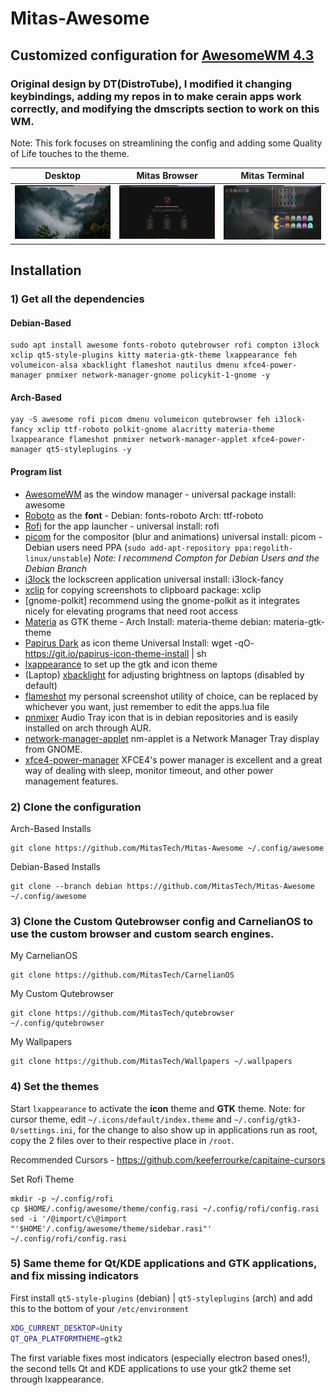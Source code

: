 # Mitas-Awesome

## Customized configuration for [AwesomeWM 4.3](https://awesomewm.org/)
### Original design by DT(DistroTube), I modified it changing keybindings, adding my repos in to make cerain apps work correctly, and modifying the dmscripts section to work on this WM. 

Note: This fork focuses on streamlining the config and adding some Quality of Life touches to the theme.


|     Desktop   | Mitas Browser | Mitas Terminal|
|:-------------:|:-------------:|:-------------:|
|![](./themes//1.png)|![](./themes/Awesome-Mitas_Browser.png)|![](./themes/Awesome-Mitas_Terminal.png)

## Installation

### 1) Get all the dependencies

#### Debian-Based

```
sudo apt install awesome fonts-roboto qutebrowser rofi compton i3lock xclip qt5-style-plugins kitty materia-gtk-theme lxappearance feh volumeicon-alsa xbacklight flameshot nautilus dmenu xfce4-power-manager pnmixer network-manager-gnome policykit-1-gnome -y
```

#### Arch-Based

```
yay -S awesome rofi picom dmenu volumeicon qutebrowser feh i3lock-fancy xclip ttf-roboto polkit-gnome alacritty materia-theme lxappearance flameshot pnmixer network-manager-applet xfce4-power-manager qt5-styleplugins -y
```

#### Program list

- [AwesomeWM](https://awesomewm.org/) as the window manager - universal package install: awesome
- [Roboto](https://fonts.google.com/specimen/Roboto) as the **font** - Debian: fonts-roboto Arch: ttf-roboto
- [Rofi](https://github.com/DaveDavenport/rofi) for the app launcher - universal install: rofi
- [picom](https://github.com/yshui/picom) for the compositor (blur and animations) universal install: picom - Debian users need PPA (`sudo add-apt-repository ppa:regolith-linux/unstable`) _Note: I recommend Compton for Debian Users and the Debian Branch_
- [i3lock](https://github.com/meskarune/i3lock-fancy) the lockscreen application universal install: i3lock-fancy
- [xclip](https://github.com/astrand/xclip) for copying screenshots to clipboard package: xclip
- [gnome-polkit] recommend using the gnome-polkit as it integrates nicely for elevating programs that need root access
- [Materia](https://github.com/nana-4/materia-theme) as GTK theme - Arch Install: materia-theme debian: materia-gtk-theme
- [Papirus Dark](https://github.com/PapirusDevelopmentTeam/papirus-icon-theme) as icon theme Universal Install: wget -qO- https://git.io/papirus-icon-theme-install | sh
- [lxappearance](https://sourceforge.net/projects/lxde/files/LXAppearance/) to set up the gtk and icon theme
- (Laptop) [xbacklight](https://www.x.org/archive/X11R7.5/doc/man/man1/xbacklight.1.html) for adjusting brightness on laptops (disabled by default)
- [flameshot](https://flameshot.org/) my personal screenshot utility of choice, can be replaced by whichever you want, just remember to edit the apps.lua file
- [pnmixer](https://github.com/nicklan/pnmixer) Audio Tray icon that is in debian repositories and is easily installed on arch through AUR.
- [network-manager-applet](https://gitlab.gnome.org/GNOME/network-manager-applet) nm-applet is a Network Manager Tray display from GNOME.
- [xfce4-power-manager](https://docs.xfce.org/xfce/xfce4-power-manager/start) XFCE4's power manager is excellent and a great way of dealing with sleep, monitor timeout, and other power management features.

### 2) Clone the configuration

Arch-Based Installs
```
git clone https://github.com/MitasTech/Mitas-Awesome ~/.config/awesome
```

Debian-Based Installs
```
git clone --branch debian https://github.com/MitasTech/Mitas-Awesome ~/.config/awesome
```

### 3) Clone the Custom Qutebrowser config and CarnelianOS to use the custom browser and custom search engines.

My CarnelianOS
```
git clone https://github.com/MitasTech/CarnelianOS
```
My Custom Qutebrowser
```
git clone https://github.com/MitasTech/qutebrowser ~/.config/qutebrowser
```
My Wallpapers
```
git clone https://github.com/MitasTech/Wallpapers ~/.wallpapers
```

### 4) Set the themes

Start `lxappearance` to activate the **icon** theme and **GTK** theme.
Note: for cursor theme, edit `~/.icons/default/index.theme` and `~/.config/gtk3-0/settings.ini`, for the change to also show up in applications run as root, copy the 2 files over to their respective place in `/root`.

Recommended Cursors - <https://github.com/keeferrourke/capitaine-cursors>

Set Rofi Theme
```
mkdir -p ~/.config/rofi
cp $HOME/.config/awesome/theme/config.rasi ~/.config/rofi/config.rasi
sed -i '/@import/c\@import "'$HOME'/.config/awesome/theme/sidebar.rasi"' ~/.config/rofi/config.rasi
```

### 5) Same theme for Qt/KDE applications and GTK applications, and fix missing indicators

First install `qt5-style-plugins` (debian) | `qt5-styleplugins` (arch) and add this to the bottom of your `/etc/environment`

```bash
XDG_CURRENT_DESKTOP=Unity
QT_QPA_PLATFORMTHEME=gtk2
```

The first variable fixes most indicators (especially electron based ones!), the second tells Qt and KDE applications to use your gtk2 theme set through lxappearance.


